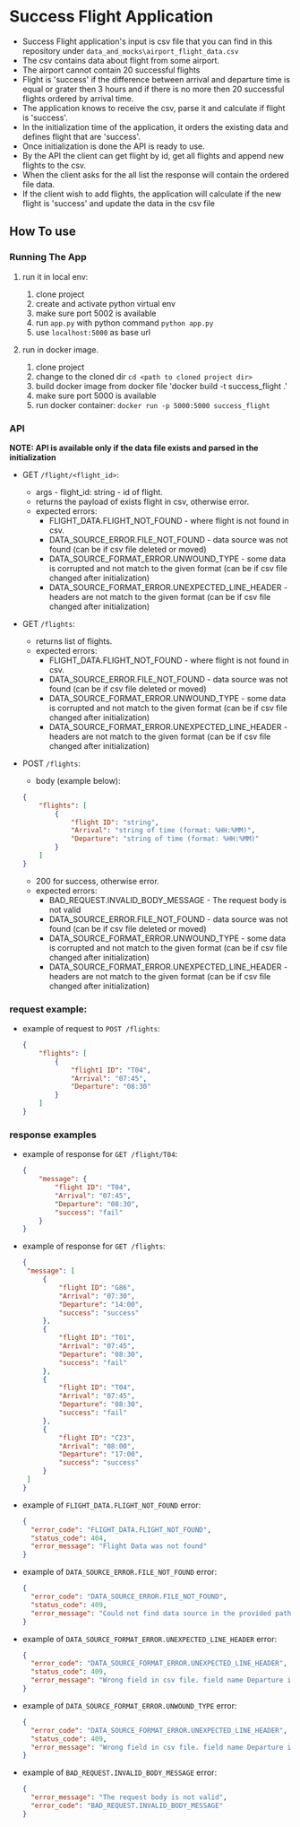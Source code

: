# Success Flight Application
* Success Flight application's input is csv file that you can find in this repository under `data_and_mocks\airport_flight_data.csv`
* The csv contains data about flight from some airport.
* The airport cannot contain 20 successful flights
* Flight is 'success' if the difference between arrival and departure time is equal or grater then 3 hours and if there is no more then 20 successful flights ordered by arrival time.
* The application knows to receive the csv, parse it and calculate if flight is 'success'.
* In the initialization time of the application, it orders the existing data and defines flight that are 'success'.
* Once initialization is done the API is ready to use.
* By the API the client can get flight by id, get all flights and append new flights to the csv.
* When the client asks for the all list the response will contain the ordered file data.
* If the client wish to add flights, the application will calculate if the new flight is 'success' and update the data in the csv file


## How To use

### Running The App

1. run it in local env:
    1. clone project
    2. create and activate python virtual env
    3. make sure port 5002 is available
    4. run `app.py` with python command `python app.py`
    5. use `localhost:5000` as base url

2. run in docker image.
    1. clone project
    2. change to the cloned dir `cd <path to cloned project dir>`
    3. build docker image from docker file 'docker build -t success_flight .'
    4. make sure port 5000 is available
    5. run docker container: `docker run -p 5000:5000 success_flight`

### API

**NOTE: API is available only if the data file exists and parsed in the initialization**

* GET `/flight/<flight_id>`:
    * args - flight_id: string - id of flight.
    * returns the payload of exists flight in csv, otherwise error.
    * expected errors:
        * FLIGHT_DATA.FLIGHT_NOT_FOUND - where flight is not found in csv.
        * DATA_SOURCE_ERROR.FILE_NOT_FOUND - data source was not found (can be if csv file deleted or moved)
        * DATA_SOURCE_FORMAT_ERROR.UNWOUND_TYPE - some data is corrupted and not match to the given format (can be if
          csv file changed after initialization)
        * DATA_SOURCE_FORMAT_ERROR.UNEXPECTED_LINE_HEADER - headers are not match to the given format  (can be if csv
          file changed after initialization)

* GET `/flights`:
    * returns list of flights.
    * expected errors:
        * FLIGHT_DATA.FLIGHT_NOT_FOUND - where flight is not found in csv.
        * DATA_SOURCE_ERROR.FILE_NOT_FOUND - data source was not found (can be if csv file deleted or moved)
        * DATA_SOURCE_FORMAT_ERROR.UNWOUND_TYPE - some data is corrupted and not match to the given format (can be if
          csv file changed after initialization)
        * DATA_SOURCE_FORMAT_ERROR.UNEXPECTED_LINE_HEADER - headers are not match to the given format  (can be if csv
          file changed after initialization)


* POST `/flights`:
    * body (example below):
    ```json
    {
        "flights": [
            {
                "flight ID": "string",
                "Arrival": "string of time (format: %HH:%MM)",
                "Departure": "string of time (format: %HH:%MM)"
            }
        ]
    }
    ```
  * 200 for success, otherwise error.
  * expected errors:
    * BAD_REQUEST.INVALID_BODY_MESSAGE - The request body is not valid
    * DATA_SOURCE_ERROR.FILE_NOT_FOUND - data source was not found (can be if csv file deleted or moved)
    * DATA_SOURCE_FORMAT_ERROR.UNWOUND_TYPE - some data is corrupted and not match to the given format (can be if csv file changed after initialization)
    * DATA_SOURCE_FORMAT_ERROR.UNEXPECTED_LINE_HEADER - headers are not match to the given format  (can be if csv file changed after initialization)

### request example:
* example of request to `POST /flights`:
    ```json
    {
        "flights": [
            {
                "flight1 ID": "T04",
                "Arrival": "07:45",
                "Departure": "08:30"
            }
        ]
    }
    ```
### response examples
* example of response for `GET /flight/T04`:
   ```json
   {
       "message": {
           "flight ID": "T04",
           "Arrival": "07:45",
           "Departure": "08:30",
           "success": "fail"
       }
   }
   ```

* example of response for `GET /flights`:
   ```json
   {
    "message": [
        {
            "flight ID": "G86",
            "Arrival": "07:30",
            "Departure": "14:00",
            "success": "success"
        },
        {
            "flight ID": "T01",
            "Arrival": "07:45",
            "Departure": "08:30",
            "success": "fail"
        },
        {
            "flight ID": "T04",
            "Arrival": "07:45",
            "Departure": "08:30",
            "success": "fail"
        },
        {
            "flight ID": "C23",
            "Arrival": "08:00",
            "Departure": "17:00",
            "success": "success"
        }
    ]
  }
   ```

* example of `FLIGHT_DATA.FLIGHT_NOT_FOUND` error:

    ```json
    {
      "error_code": "FLIGHT_DATA.FLIGHT_NOT_FOUND",
      "status_code": 404,
      "error_message": "Flight Data was not found"
    }
    ```

* example of `DATA_SOURCE_ERROR.FILE_NOT_FOUND` error:

    ```json
    {
      "error_code": "DATA_SOURCE_ERROR.FILE_NOT_FOUND",
      "status_code": 409,
      "error_message": "Could not find data source in the provided path `data_and_mocks/airport_flight_data1.csv`, please check if data source exists"
    }
    ```

* example of `DATA_SOURCE_FORMAT_ERROR.UNEXPECTED_LINE_HEADER` error:

    ```json
    {
      "error_code": "DATA_SOURCE_FORMAT_ERROR.UNEXPECTED_LINE_HEADER",
      "status_code": 409,
      "error_message": "Wrong field in csv file. field name Departure is not one of defiled fieldsFields name must be: data_and_mocks/airport_flight_data1.csv"
    }
    ```

* example of `DATA_SOURCE_FORMAT_ERROR.UNWOUND_TYPE` error:

    ```json
    {
      "error_code": "DATA_SOURCE_FORMAT_ERROR.UNEXPECTED_LINE_HEADER",
      "status_code": 409,
      "error_message": "Wrong field in csv file. field name Departure is not one of defiled fieldsFields name must be: data_and_mocks/airport_flight_data1.csv"
    }
    ```
* example of `BAD_REQUEST.INVALID_BODY_MESSAGE` error:

    ```json
    {
      "error_message": "The request body is not valid",
      "error_code": "BAD_REQUEST.INVALID_BODY_MESSAGE"
    }
  ```


  